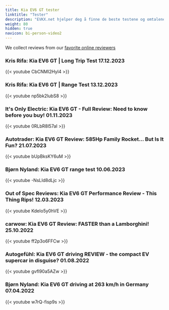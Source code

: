 ```yaml
---
title: Kia EV6 GT tester
linktitle: "Tester"
description: "EVKX.net hjelper deg å finne de beste testene og omtalene av denne modellen. "
weight: 80
hidden: true
navicon: bi-person-video2
---
```

We collect reviews from our [favorite online reviewers](/guides/evreviewers/)

### Kris Rifa: Kia EV6 GT | Long Trip Test 17.12.2023

{{< youtube CbCNMI2HyI4 >}}

### Kris Rifa: Kia EV6 GT | Range Test 13.12.2023

{{< youtube np5bk2lubS8 >}}

### It's Only Electric: Kia EV6 GT - Full Review: Need to know before you buy! 01.11.2023

{{< youtube 0RLbR8l57aI >}}

### Autotrader: Kia EV6 GT Review: 585Hp Family Rocket... But Is It Fun? 21.07.2023

{{< youtube bUpBksKY6uM >}}

### Bjørn Nyland: Kia EV6 GT range test 10.06.2023

{{< youtube -NsLId8dLjc >}}

### Out of Spec Reviews: Kia EV6 GT Performance Review - This Thing Rips! 12.03.2023

{{< youtube KdeIo5y0hVE >}}

### carwow: Kia EV6 GT Review: FASTER than a Lamborghini! 25.10.2022

{{< youtube ff2p3o6FFCw >}}

### Autogefühl: Kia EV6 GT driving REVIEW - the compact EV supercar in disguise? 01.08.2022

{{< youtube gvfl90a5AZw >}}

### Bjørn Nyland: Kia EV6 GT driving at 263 km/h in Germany 07.04.2022

{{< youtube w7rQ-fisp9s >}}

